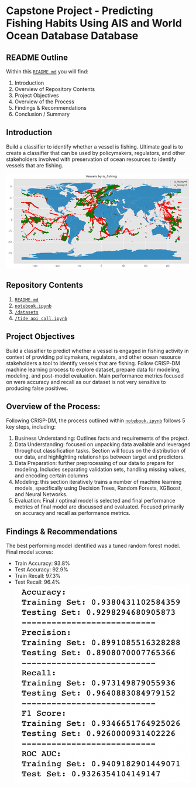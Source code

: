 # Capstone Project - Predicting Fishing Habits Using AIS and World Ocean Database Database
## README Outline
Within this [`README.md`](/README.md) you will find:
1. Introduction
2. Overview of Repository Contents
3. Project Objectives
4. Overview of the Process
5. Findings & Recommendations   
6. Conclusion / Summary

## Introduction
Build a classifier to identify whether a vessel is fishing.  Ultimate goal is to create a classifier that can be used by policymakers, regulators, and other stakeholders involved with preservation of ocean resources to identify vessels that are fishing.  

![`Vessels Plotted by Label`](/readme_imgs/map.png)

## Repository Contents
1. [`README.md`](/README.md)
2. [`notebook.ipynb`](/notebook.ipynb)
3. [`/datasets`](/datasets)
4. [`/tide_api_call.ipynb`](/tide_api_call.ipynb)

## Project Objectives
Build a classifier to predict whether a vessel is engaged in fishing activity in context of providing policymakers, regulators, and other ocean resource stakeholders a tool to identify vessels that are fishing.  Follow CRISP-DM machine learning process to explore dataset, prepare data for modeling, modeling, and post-model evaluation. Main performance metrics focused on were accuracy and recall as our dataset is not very sensitive to producing false positives.

## Overview of the Process:
Following CRISP-DM, the process outlined within [`notebook.ipynb`](/notebook.ipynb) follows 5 key steps, including:
1. Business Understanding: Outlines facts and requirements of the project.
2. Data Understanding: focused on unpacking data available and leveraged throughout classification tasks. Section will focus on the distribution of our data, and highlighting relationships between target and predictors.
3. Data Preparation: further preprocessing of our data to prepare for modeling.  Includes separating validation sets, handling missing values, and encoding certain columns
4. Modeling: this section iteratively trains a number of machine learning models, specifically using Decision Trees, Random Forests, XGBoost, and Neural Networks.
5. Evaluation: Final / optimal model is selected and final performance metrics of final model are discussed and evaluated.  Focused primarily on accuracy and recall as performance metrics.

## Findings & Recommendations
The best performing model identified was a tuned random forest model.  Final model scores:
- Train Accuracy: 93.8%
- Test Accuracy: 92.9%
- Train Recall: 97.3%
- Test Recall: 96.4%
![`Scores`](/readme_imgs/scores.png)
